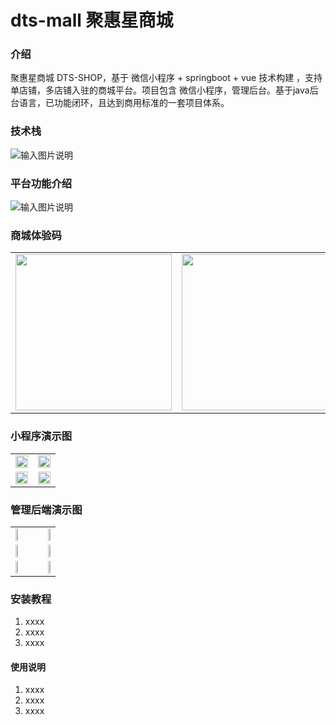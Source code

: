 # dts-mall 聚惠星商城

### 介绍
聚惠星商城 DTS-SHOP，基于 微信小程序 + springboot + vue 技术构建 ，支持单店铺，多店铺入驻的商城平台。项目包含 微信小程序，管理后台。基于java后台语言，已功能闭环，且达到商用标准的一套项目体系。

### 技术栈
![输入图片说明](https://images.gitee.com/uploads/images/2019/1128/231403_2801a293_365545.png "技术栈.png")

### 平台功能介绍
![输入图片说明](https://images.gitee.com/uploads/images/2019/1128/232156_2fa40a56_365545.jpeg "聚惠星商城.jpg")

### 商城体验码
<table border="0">
<tbody>
   <tr>
     <td align="left" valign="middle">
        <img height="250" src="https://images.gitee.com/uploads/images/2019/1130/231510_d7ac1c17_365545.jpeg">
     </td>
     <td align="right" valign="middle">
	<a href="https://jq.qq.com/?_wv=1027&k=5yH6R5E">
           <img height="250" src="https://images.gitee.com/uploads/images/2019/1208/142050_9dd4d015_365545.png?raw=true">
	</a>
     </td>
    </tr>
</tbody>
</table>

### 小程序演示图
<table border="0">
<tbody>
   <tr>
     <td valign="middle">
        <img width="100%"  src="https://images.gitee.com/uploads/images/2019/1208/152014_7cff56d2_365545.jpeg">
     </td>
     <td valign="middle">
        <img width="100%"  src="https://images.gitee.com/uploads/images/2019/1208/152027_bdf52faa_365545.jpeg">
     </td>
    </tr>
    <tr>
     <td valign="middle">
        <img width="100%"  src="https://images.gitee.com/uploads/images/2019/1208/152039_c8f7a7be_365545.jpeg">
     </td>
     <td valign="middle">
        <img width="100%"  src="https://images.gitee.com/uploads/images/2019/1208/152053_89dd5153_365545.jpeg">
     </td>
    </tr>
</tbody>
</table>


### 管理后端演示图
<table border="0">
<tbody>
   <tr>
     <td align="left" valign="middle">
        <img height="45%" src="https://images.gitee.com/uploads/images/2019/1208/145307_557afa8a_365545.png">
     </td>
     <td align="right" valign="middle">
        <img height="45%" src="https://images.gitee.com/uploads/images/2019/1208/145320_a5a47a3e_365545.png">
     </td>
    </tr>
    <tr>
     <td align="left" valign="middle">
        <img height="45%" src="https://images.gitee.com/uploads/images/2019/1208/145334_b391b90b_365545.png">
     </td>
     <td align="right" valign="middle">
        <img height="45%" src="https://images.gitee.com/uploads/images/2019/1208/145347_d0b90b1a_365545.png">
     </td>
    </tr>
   <tr>
     <td align="left" valign="middle">
        <img height="45%" src="https://images.gitee.com/uploads/images/2019/1208/145400_7162464d_365545.png">
     </td>
     <td align="right" valign="middle">
        <img height="45%" src="https://images.gitee.com/uploads/images/2019/1208/145413_c10771ac_365545.png">
     </td>
    </tr>
</tbody>
</table>

### 安装教程

1.  xxxx
2.  xxxx
3.  xxxx

#### 使用说明

1.  xxxx
2.  xxxx
3.  xxxx
